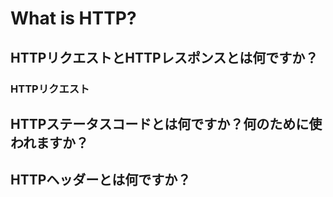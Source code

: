 # What is HTTP?

## HTTPリクエストとHTTPレスポンスとは何ですか？

### HTTPリクエスト



## HTTPステータスコードとは何ですか？何のために使われますか？

## HTTPヘッダーとは何ですか？